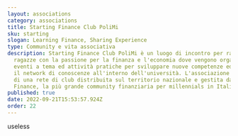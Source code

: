 ```yaml
---
layout: associations
category: associations
title: Starting Finance Club PoliMi
sku: starting
slogan: Learning Finance, Sharing Experience
type: Community e vita associativa
description: Starting Finance Club PoliMi è un luogo di incontro per ragazzi e
  ragazze con la passione per la finanza e l'economia dove vengono organizzati
  eventi a tema ed attività pratiche per sviluppare nuove competenze ed ampliare
  il network di conoscenze all'interno dell'università. L'associazione fa parte
  di una rete di club distribuita sul territorio nazionale e gestita da Starting
  Finance, la più grande community finanziaria per millennials in Italia.
published: true
date: 2022-09-21T15:53:57.924Z
order: 22
---
```

useless
